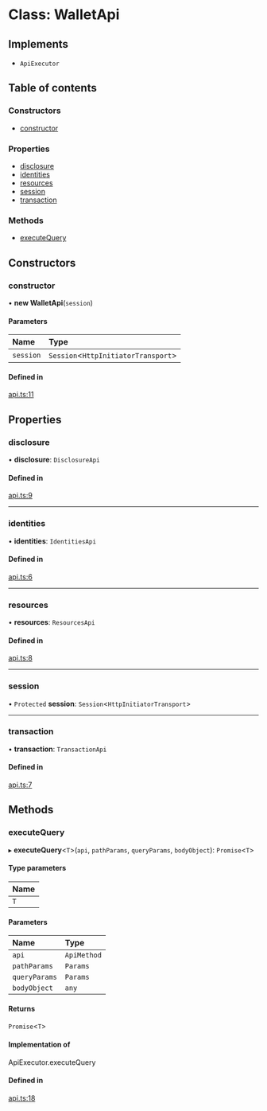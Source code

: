 # Class: WalletApi

## Implements

- `ApiExecutor`

## Table of contents

### Constructors

- [constructor](WalletApi.md#constructor)

### Properties

- [disclosure](WalletApi.md#disclosure)
- [identities](WalletApi.md#identities)
- [resources](WalletApi.md#resources)
- [session](WalletApi.md#session)
- [transaction](WalletApi.md#transaction)

### Methods

- [executeQuery](WalletApi.md#executequery)

## Constructors

### constructor

• **new WalletApi**(`session`)

#### Parameters

| Name | Type |
| :------ | :------ |
| `session` | `Session`<`HttpInitiatorTransport`\> |

#### Defined in

[api.ts:11](https://gitlab.com/i3-market/code/wp3/t3.2/i3m-wallet-monorepo/-/blob/42b32ad/packages/wallet-protocol-api/src/ts/api.ts#L11)

## Properties

### disclosure

• **disclosure**: `DisclosureApi`

#### Defined in

[api.ts:9](https://gitlab.com/i3-market/code/wp3/t3.2/i3m-wallet-monorepo/-/blob/42b32ad/packages/wallet-protocol-api/src/ts/api.ts#L9)

___

### identities

• **identities**: `IdentitiesApi`

#### Defined in

[api.ts:6](https://gitlab.com/i3-market/code/wp3/t3.2/i3m-wallet-monorepo/-/blob/42b32ad/packages/wallet-protocol-api/src/ts/api.ts#L6)

___

### resources

• **resources**: `ResourcesApi`

#### Defined in

[api.ts:8](https://gitlab.com/i3-market/code/wp3/t3.2/i3m-wallet-monorepo/-/blob/42b32ad/packages/wallet-protocol-api/src/ts/api.ts#L8)

___

### session

• `Protected` **session**: `Session`<`HttpInitiatorTransport`\>

___

### transaction

• **transaction**: `TransactionApi`

#### Defined in

[api.ts:7](https://gitlab.com/i3-market/code/wp3/t3.2/i3m-wallet-monorepo/-/blob/42b32ad/packages/wallet-protocol-api/src/ts/api.ts#L7)

## Methods

### executeQuery

▸ **executeQuery**<`T`\>(`api`, `pathParams`, `queryParams`, `bodyObject`): `Promise`<`T`\>

#### Type parameters

| Name |
| :------ |
| `T` |

#### Parameters

| Name | Type |
| :------ | :------ |
| `api` | `ApiMethod` |
| `pathParams` | `Params` |
| `queryParams` | `Params` |
| `bodyObject` | `any` |

#### Returns

`Promise`<`T`\>

#### Implementation of

ApiExecutor.executeQuery

#### Defined in

[api.ts:18](https://gitlab.com/i3-market/code/wp3/t3.2/i3m-wallet-monorepo/-/blob/42b32ad/packages/wallet-protocol-api/src/ts/api.ts#L18)
